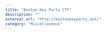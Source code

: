 ```yaml
---
title: "Boston Key Party CTF"
description: ""
external_url: "http://bostonkeyparty.net/"
category: "Miscellaneous"
---
```

